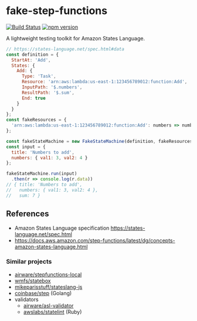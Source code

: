 fake-step-functions
=========================

[![Build Status](https://travis-ci.org/oshikiri/fake-step-functions.svg?branch=master)](https://travis-ci.org/oshikiri/fake-step-functions) [![npm version](https://badge.fury.io/js/fake-step-functions.svg)](https://badge.fury.io/js/fake-step-functions)

A lightweight testing toolkit for Amazon States Language.

```js
// https://states-language.net/spec.html#data
const definition = {
  StartAt: 'Add',
  States: {
    Add: {
      Type: 'Task',
      Resource: 'arn:aws:lambda:us-east-1:123456789012:function:Add',
      InputPath: '$.numbers',
      ResultPath: '$.sum',
      End: true
    }
  }
};
const fakeResources = {
  'arn:aws:lambda:us-east-1:123456789012:function:Add': numbers => numbers.val1 + numbers.val2
};

const fakeStateMachine = new FakeStateMachine(definition, fakeResources);
const input = {
  title: 'Numbers to add',
  numbers: { val1: 3, val2: 4 }
};

fakeStateMachine.run(input)
  .then(r => console.log(r.data))
// { title: 'Numbers to add',
//   numbers: { val1: 3, val2: 4 },
//   sum: 7 }
```

## References

- Amazon States Language specification <https://states-language.net/spec.html>
- <https://docs.aws.amazon.com/step-functions/latest/dg/concepts-amazon-states-language.html>

### Similar projects

- [airware/stepfunctions\-local](https://github.com/airware/stepfunctions-local)
- [wmfs/statebox](https://github.com/wmfs/statebox)
- [mikeparisstuff/stateslang\-js](https://github.com/mikeparisstuff/stateslang-js)
- [coinbase/step](https://github.com/coinbase/step) (Golang)
- validators
  - [airware/asl\-validator](https://github.com/airware/asl-validator)
  - [awslabs/statelint](https://github.com/awslabs/statelint) (Ruby)
